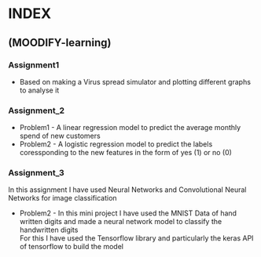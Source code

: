 # INDEX 
##  (MOODIFY-learning) 
### Assignment1
- Based on making a Virus spread simulator and plotting different graphs to analyse it 
### Assignment_2
- Problem1 - A linear regression model to predict the average monthly spend of new customers 
- Problem2 - A logistic regression model to predict the labels coressponding to the new features in the form of yes (1) or no (0)
### Assignment_3
In this assignment I have used Neural Networks and Convolutional Neural Networks for image classification <br>
- Problem2 - In this mini project I have used the MNIST Data of hand written digits and made a neural network model to classify the handwritten digits<br>
 For this I have used the Tensorflow library and particularly the keras API of tensorflow to build the model 
